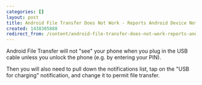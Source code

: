 ```yaml
---
categories: []
layout: post
title: Android File Transfer Does Not Work - Reports Android Device Not Found
created: 1438305888
redirect_from: /content/android-file-transfer-does-not-work-reports-android-device-not-found
---
```

Android File Transfer will not "see" your phone when you plug in the USB cable unless you unlock the phone (e.g. by entering your PIN).

Then you will also need to pull down the notifications list, tap on the "USB for charging" notification, and change it to permit file transfer.
